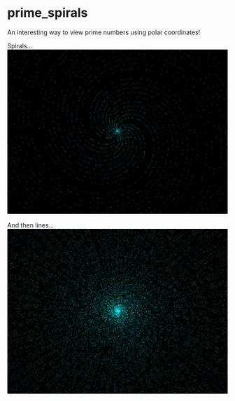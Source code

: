 # prime_spirals 

An interesting way to view prime numbers using polar coordinates!

Spirals...
![image](prime_spirals.png)

And then lines...
![image](prime_lines.png)
